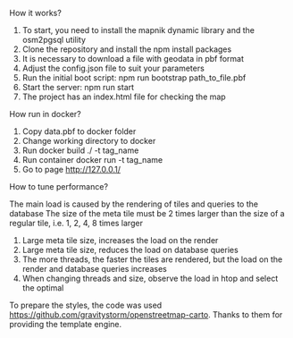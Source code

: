 How it works?
1) To start, you need to install the mapnik dynamic library and the osm2pgsql utility
2) Clone the repository and install the npm install packages
3) It is necessary to download a file with geodata in pbf format
4) Adjust the config.json file to suit your parameters
5) Run the initial boot script: npm run bootstrap path_to_file.pbf
6) Start the server: npm run start
7) The project has an index.html file for checking the map

How run in docker?
1) Copy data.pbf to docker folder
2) Change working directory to docker
3) Run docker build ./ -t tag_name
4) Run container docker run -t tag_name
5) Go to page http://127.0.0.1/

How to tune performance?

The main load is caused by the rendering of tiles and queries to the database
The size of the meta tile must be 2 times larger than the size of a regular tile, i.e. 1, 2, 4, 8 times larger

1) Large meta tile size, increases the load on the render
2) Large meta tile size, reduces the load on database queries
3) The more threads, the faster the tiles are rendered, but the load on the render and database queries increases
4) When changing threads and size, observe the load in htop and select the optimal

To prepare the styles, the code was used https://github.com/gravitystorm/openstreetmap-carto.
Thanks to them for providing the template engine.